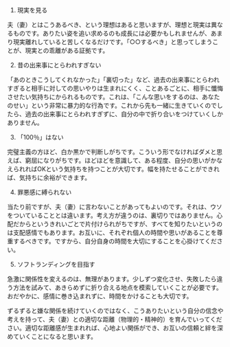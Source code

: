 1. 現実を見る

夫（妻）とはこうあるべき、という理想はあると思いますが、理想と現実は異なるものです。ありたい姿を追い求めるのも成長には必要かもしれませんが、あまり現実離れしていると苦しくなるだけです。「○○するべき」と思ってしまうことが、現実との乖離がある証拠です。

2. 昔の出来事にとらわれすぎない

「あのときこうしてくれなかった」「裏切った」など、過去の出来事にとらわれすぎると相手に対しての思いやりは生まれにくく、ことあるごとに、相手に懺悔させたい気持ちにかられるものです。これは、「こんな思いをするのは、あなたのせい」という非常に暴力的な行為です。これから先も一緒に生きていくのでしたら、過去の出来事にとらわれすぎずに、自分の中で折り合いをつけていくしかありません。

3. 「100％」はない

完璧主義の方ほど、白か黒かで判断しがちです。こういう形でなければダメと思えば、窮屈になりがちです。ほどほどを意識して、ある程度、自分の思いがかなえられればOKという気持ちを持つことが大切です。幅を持たせることができれば、気持ちに余裕ができます。

4. 罪悪感に縛られない

当たり前ですが、夫（妻）に言わないことがあってもよいのです。それは、ウソをついていることとは違います。考え方が違うのは、裏切りではありません。心配だからというきれいごとで片付けられがちですが、すべてを知りたいというのは支配感情でもあります。お互いに、それぞれ個人の時間や思いがあることを尊重するべきです。ですから、自分自身の時間を大切にすることを心掛けてください。

5. ソフトランディングを目指す

急激に関係性を変えるのは、無理があります。少しずつ変化させ、失敗したら違う方法を試みて、あきらめずに折り合える地点を模索していくことが必要です。おだやかに、感情に巻き込まれずに、時間をかけることも大切です。

ずるずると嫌な関係を続けていくのではなく、こうありたいという自分の信念や考えを持って、夫（妻）との適切な距離（物理的・精神的）を育んでいってください。適切な距離感が生まれれば、心地よい関係ができ、お互いの信頼と絆を深めていくことになると思います。

